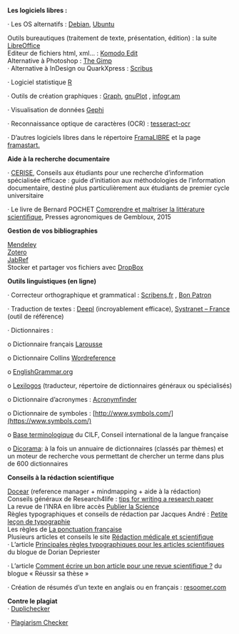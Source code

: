 **Les logiciels libres :**

· Les OS alternatifs :  [Debian](https://www.debian.org/index.fr.html),  [Ubuntu](https://ubuntu-fr.org/)

Outils bureautiques (traitement de texte, présentation, édition) : la suite  [LibreOffice](https://www.libreoffice.org/)  
Editeur de fichiers html, xml… : [Komodo Edit](http://komodoide.com/komodo-edit/)  
Alternative à Photoshop :  [The Gimp](http://www.thegimp.fr/)  
· Alternative à InDesign ou QuarkXpress :  [Scribus](https://www.scribus.net/scribus-1-4-6-released/)

· Logiciel statistique [R](https://cran.r-project.org/mirrors.html)

· Outils de création graphiques : [Graph](http://graph.fr.malavida.com/),  [gnuPlot](http://www.gnuplot.info/)  , [infogr.am](https://infogram.com/)

· Visualisation de données  [Gephi](https://gephi.org/users/)

· Reconnaissance optique de caractères (OCR) :  [tesseract-ocr](https://github.com/tesseract-ocr/)

· D’autres logiciels libres dans le répertoire  [FramaLIBRE](https://framalibre.org/) et la page  [framastart.](https://framastart.org/)

**Aide à la recherche documentaire**

· [CERISE](http://urfist.chartes.psl.eu/cerise/node/224), Conseils aux étudiants pour une recherche d’information spécialisée efficace : guide d’initiation aux méthodologies de l’information documentaire, destiné plus particulièrement aux étudiants de premier cycle universitaire

· Le livre de Bernard POCHET  [Comprendre et maîtriser la littérature scientifique](https://orbi.uliege.be/handle/2268/186181),  Presses agronomiques de Gembloux, 2015

**Gestion de vos bibliographies**

[Mendeley](https://www.mendeley.com/?interaction_required=true)  
[Zotero](https://www.zotero.org/)  
[JabRef](http://www.jabref.org/)  
Stocker et partager vos fichiers avec  [DropBox](https://www.dropbox.com/)

**Outils linguistiques (en ligne)**

· Correcteur orthographique et grammatical : [Scribens.fr](https://www.scribens.fr/)  ,  [Bon Patron](https://bonpatron.com/fr/)

· Traduction de textes :  [Deepl](https://www.deepl.com/translator)  (incroyablement efficace),  [Systranet – France](http://www.systranet.com/fr/fr/translate)  (outil de référence)

· Dictionnaires :

o Dictionnaire français [Larousse](https://www.larousse.fr/dictionnaires/francais)

o Dictionnaire Collins  [Wordreference](http://www.wordreference.com/fren/outil)

o  [EnglishGrammar.org](https://www.englishgrammar.org/)

o  [Lexilogos](https://www.lexilogos.com/)  (traducteur, répertoire de dictionnaires généraux ou spécialisés)

o Dictionnaire d’acronymes : [Acronymfinder](https://www.acronymfinder.com/)

o Dictionnaire de symboles : [http://www.symbols.com/](https://www.symbols.com/)

o  [Base terminologique](http://www.cilf.org/bt.fr.html)  du CILF, Conseil international de la langue française

o [Dicorama](http://www.primlangues.education.fr/article/dicorama): à la fois un annuaire de dictionnaires (classés par thèmes) et un moteur de recherche vous permettant de chercher un terme dans plus de 600 dictionnaires

**Conseils à la rédaction scientifique**

[Docear](http://www.docear.org/)  (reference manager + mindmapping + aide à la rédaction)  
Conseils généraux de Research4life :  [tips for writing a research paper](https://www.research4life.org/tips-for-writing-a-research-paper/)  
La revue de l’INRA en libre accès  [Publier la Science](https://www6.inra.fr/caps-publierlascience)  
Règles typographiques et conseils de rédaction par Jacques André :  [Petite leçon de typographie](http://jacques-andre.fr/faqtypo/lessons.pdf)  
Les règles de  [La ponctuation française](http://www.la-ponctuation.com/)  
Plusieurs articles et conseils le site  [Rédaction médicale et scientifique](https://www.h2mw.eu/redactionmedicale/style-scientifique/)  
· L’article  [Principales règles typographiques pour les articles scientifiques](http://blog.dorian-depriester.fr/latex/principales-regles-typographiques-pour-les-articles-scientifiques) du blogue de Dorian Depriester

· L’article  [Comment écrire un bon article pour une revue scientifique ?](http://reussirsathese.com/comment-ecrire-un-bon-article-pour-une-revue-scientifique)  du blogue « Réussir sa thèse »

· Création de résumés d’un texte en anglais ou en français :  [resoomer.com](https://resoomer.com/)

**Contre le plagiat**  
· [Duplichecker](https://www.duplichecker.com/)

·  [Plagiarism Checker](https://smallseotools.com/plagiarism-checker/)
